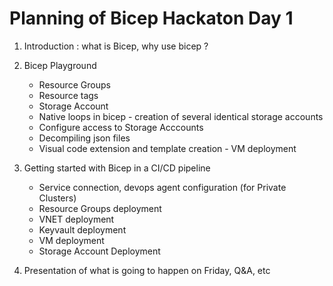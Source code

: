# Planning of Bicep Hackaton Day 1 


1. Introduction : what is Bicep, why use bicep ? 

2. Bicep Playground 
   * Resource Groups
   * Resource tags
   * Storage Account 
   * Native loops in bicep - creation of several identical storage accounts
   * Configure access to Storage Acccounts 
   * Decompiling json files
   * Visual code extension and template creation - VM deployment

3. Getting started with Bicep in a CI/CD pipeline 
   * Service connection, devops agent configuration (for Private Clusters)
   * Resource Groups deployment
   * VNET deployment
   * Keyvault deployment
   * VM deployment 
   * Storage Account Deployment 

4. Presentation of what is going to happen on Friday, Q&A, etc
